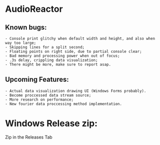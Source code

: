 # AudioReactor

## Known bugs:
	- Console print glitchy when default width and height, and also when way too large;
	- Skipping lines for a split second;
	- Floating points on right side, due to partial console clear;
	- Bad memory and processing power when out of focus;
	- .3s delay, crippling data visualization;
	- There might be more, make sure to report asap.

## Upcoming Features:
	- Actual data visualization drawing UI (Windows Forms probably).
	- Become proccessed data stream source;
	- More research on performance;
	- New fourier data proccessing method implementation.


# Windows Release zip:
Zip in the Releases Tab
